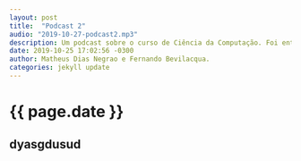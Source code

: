 ```yaml
---
layout: post
title:  "Podcast 2"
audio: "2019-10-27-podcast2.mp3"
description: Um podcast sobre o curso de Ciência da Computação. Foi entrevistado o coordenador do curso e egressos.
date: 2019-10-25 17:02:56 -0300
author: Matheus Dias Negrao e Fernando Bevilacqua.
categories: jekyll update
---
```


# {{ page.date }}

## dyasgdusud